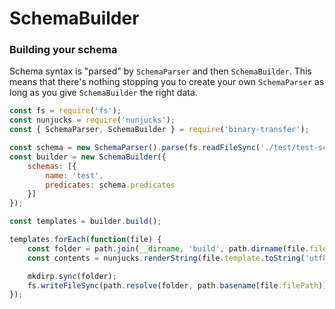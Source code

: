 # SchemaBuilder

### Building your schema

Schema syntax is "parsed" by `SchemaParser` and then `SchemaBuilder`. This means that there's nothing stopping you to create your own `SchemaParser` as long as you give `SchemaBuilder` the right data.

```js
const fs = require('fs');
const nunjucks = require('nunjucks');
const { SchemaParser, SchemaBuilder } = require('binary-transfer');

const schema = new SchemaParser().parse(fs.readFileSync('./test/test-schema.txt'));
const builder = new SchemaBuilder({
    schemas: [{
        name: 'test',
        predicates: schema.predicates
    }]
});

const templates = builder.build();

templates.forEach(function(file) {
    const folder = path.join(__dirname, 'build', path.dirname(file.filePath));
    const contents = nunjucks.renderString(file.template.toString('utf8'), file.context);

    mkdirp.sync(folder);
    fs.writeFileSync(path.resolve(folder, path.basename(file.filePath)), contents);
});
```
